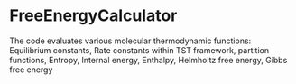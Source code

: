 # FreeEnergyCalculator
The code evaluates various molecular thermodynamic functions: Equilibrium constants, Rate constants within TST framework, partition functions, Entropy, Internal energy, Enthalpy, Helmholtz free energy, Gibbs free energy

